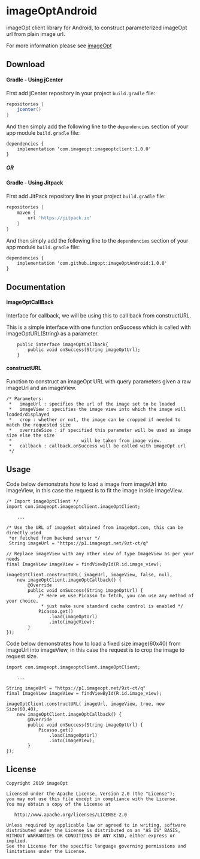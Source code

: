# imageOptAndroid
imageOpt client library for Android, to construct parameterized imageOpt url from plain image url.

For more information please see [imageOpt][1]

## Download

#### Gradle - Using jCenter

First add jCenter repository in your project `build.gradle` file:
```groovy
repositories {
	jcenter()
}
```
And then simply add the following line to the `dependencies` section of your app module `build.gradle` file:
```
dependencies {
	implementation 'com.imageopt:imageoptclient:1.0.0'
}
```

##### OR

#### Gradle - Using Jitpack

First add JitPack repository line in your project `build.gradle` file:
```groovy
repositories {
	maven { 
		url 'https://jitpack.io'
	}
}
```
And then simply add the following line to the `dependencies` section of your app module `build.gradle` file:

```
dependencies {
	implementation 'com.github.imgopt:imageOptAndroid:1.0.0'
}
```

## Documentation

#### imageOptCallBack
Interface for callback, we will be using this to call back from constructURL.

This is a simple interface with one function onSuccess which is called with imageOptURL(String) as a parameter.
```
    public interface imageOptCallback{
        public void onSuccess(String imageOptUrl);
    }
```
#### constructURL
Function to construct an imageOpt URL with query parameters given a raw imageUrl and an imageView.

```
/* Parameters:
 *   imageUrl : specifies the url of the image set to be loaded
 *   imageView : specifies the image view into which the image will loaded/displayed
 *   crop : whether or not, the image can be cropped if needed to match the requested size
 *   overrideSize : if specified this parameter will be used as image size else the size 
 *                          will be taken from image view.
 *   callback : callback.onSuccess will be called with imageOpt url
 */
```

## Usage
Code below demonstrats how to load a image from imageUrl into imageView, in this case the request is to fit the image inside imageView.
```
/* Import imageOptClient */
import com.imageopt.imageoptclient.imageOptClient;

	...

/* Use the URL of imageSet obtained from imageOpt.com, this can be directly used 
 *or fetched from backend server */
 String imageUrl = "https://p1.imageopt.net/9zt-ct/q"

// Replace imageView with any other view of type ImageView as per your needs
final ImageView imageView = findViewById(R.id.image_view);

imageOptClient.constructURL( imageUrl, imageView, false, null,
	new imageOptClient.imageOptCallback() {
		@Override
		public void onSuccess(String imageOptUrl) {
			/* Here we use Picasso to fetch, you can use any method of your choice,
			 * just make sure standard cache control is enabled */
			Picasso.get()
				.load(imageOptUrl)
				.into(imageView);
		}
});
```
Code below demonstrates how to load a fixed size image(60x40) from imageUrl into imageView, in this case the request is to crop the image to request size.
```
import com.imageopt.imageoptclient.imageOptClient;

	...
	
String imageUrl = "https://p1.imageopt.net/9zt-ct/q"
final ImageView imageView = findViewById(R.id.image_view);

imageOptClient.constructURL( imageUrl, imageView, true, new Size(60,40),
	new imageOptClient.imageOptCallback() {
		@Override
		public void onSuccess(String imageOptUrl) {
			Picasso.get()
				.load(imageOptUrl)
				.into(imageView);
		}
});
```
License
--------

    Copyright 2019 imageOpt

    Licensed under the Apache License, Version 2.0 (the "License");
    you may not use this file except in compliance with the License.
    You may obtain a copy of the License at

       http://www.apache.org/licenses/LICENSE-2.0

    Unless required by applicable law or agreed to in writing, software
    distributed under the License is distributed on an "AS IS" BASIS,
    WITHOUT WARRANTIES OR CONDITIONS OF ANY KIND, either express or implied.
    See the License for the specific language governing permissions and
    limitations under the License.


 [1]: https://imageopt.com
